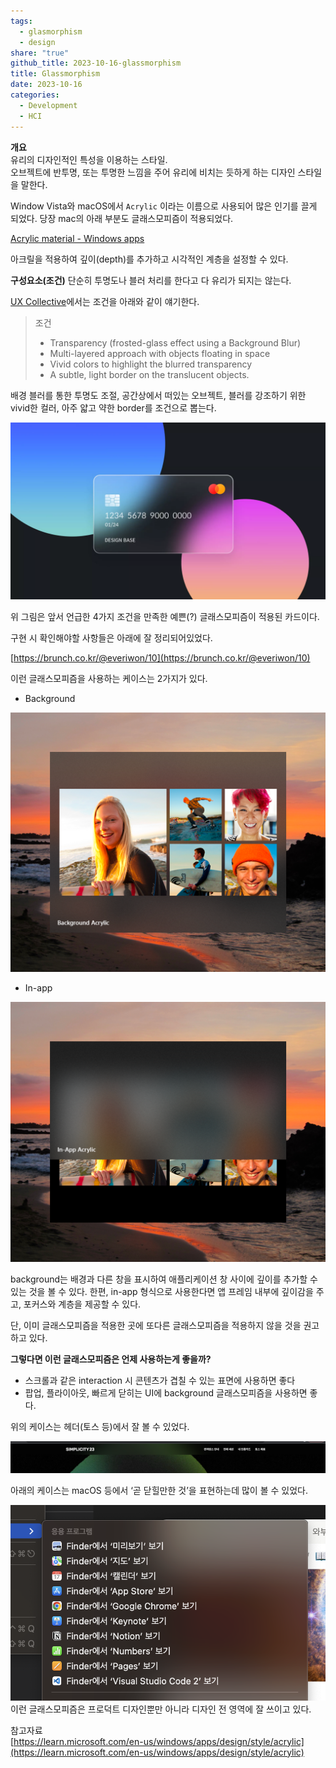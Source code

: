 ```yaml
---  
tags:  
  - glasmorphism  
  - design  
share: "true"  
github_title: 2023-10-16-glassmorphism  
title: Glassmorphism  
date: 2023-10-16  
categories:  
  - Development  
  - HCI  
---  
```

  
  
**개요**  
유리의 디자인적인 특성을 이용하는 스타일.  
오브젝트에 반투명, 또는 투명한 느낌을 주어 유리에 비치는 듯하게 하는 디자인 스타일을 말한다.  
  
Window Vista와 macOS에서 `Acrylic` 이라는 이름으로 사용되어 많은 인기를 끌게 되었다. 당장 mac의 아래 부분도 글래스모피즘이 적용되었다.  
  
[Acrylic material - Windows apps](https://learn.microsoft.com/en-us/windows/apps/design/style/acrylic)  
  
아크릴을 적용하여 깊이(depth)를 추가하고 시각적인 계층을 설정할 수 있다.  
  
**구성요소(조건)** 단순히 투명도나 블러 처리를 한다고 다 유리가 되지는 않는다.  
  
[UX Collective](https://uxdesign.cc/glassmorphism-in-user-interfaces-1f39bb1308c9)에서는 조건을 아래와 같이 얘기한다.  
  
> 조건  
>   
> - Transparency (frosted-glass effect using a Background Blur)  
> - Multi-layered approach with objects floating in space  
> - Vivid colors to highlight the blurred transparency  
> - A subtle, light border on the translucent objects.  
  
배경 블러를 통한 투명도 조절, 공간상에서 떠있는 오브젝트, 블러를 강조하기 위한 vivid한 컬러, 아주 얇고 약한 border를 조건으로 뽑는다.  
  
  
![](/assets/img/posts/Pasted%20image%2020240530141718.png)  
  
위 그림은 앞서 언급한 4가지 조건을 만족한 예쁜(?) 글래스모피즘이 적용된 카드이다.  
  
구현 시 확인해야할 사항들은 아래에 잘 정리되어있었다.  
  
[https://brunch.co.kr/@everiwon/10](https://brunch.co.kr/@everiwon/10)  
  
이런 글래스모피즘을 사용하는 케이스는 2가지가 있다.  
  
- Background  
  
![](/assets/img/posts/Pasted%20image%2020240530141513.png)  
- In-app  
  
![](/assets/img/posts/Pasted%20image%2020240530141459.png)  
  
background는 배경과 다른 창을 표시하여 애플리케이션 창 사이에 깊이를 추가할 수 있는 것을 볼 수 있다. 한편, in-app 형식으로 사용한다면 앱 프레임 내부에 깊이감을 주고, 포커스와 계층을 제공할 수 있다.  
  
단, 이미 글래스모피즘을 적용한 곳에 또다른 글래스모피즘을 적용하지 않을 것을 권고하고 있다.  
  
**그렇다면 이런 글래스모피즘은 언제 사용하는게 좋을까?**  
  
- 스크롤과 같은 interaction 시 콘텐츠가 겹칠 수 있는 표면에 사용하면 좋다  
- 팝업, 플라이아웃, 빠르게 닫히는 UI에 background 글래스모피즘을 사용하면 좋다.  
  
위의 케이스는 헤더(토스 등)에서 잘 볼 수 있었다.  
  
![](/assets/img/posts/Pasted%20image%2020240530141429.png)  
  
  
아래의 케이스는 macOS 등에서 ‘곧 닫힐만한 것’을 표현하는데 많이 볼 수 있었다.  
  
![](/assets/img/posts/Pasted%20image%2020240530141328.png)  
이런 글래스모피즘은 프로덕트 디자인뿐만 아니라 디자인 전 영역에 잘 쓰이고 있다.   
  
참고자료  
[https://learn.microsoft.com/en-us/windows/apps/design/style/acrylic](https://learn.microsoft.com/en-us/windows/apps/design/style/acrylic)